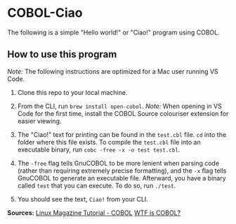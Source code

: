 # COBOL-Ciao

The following is a simple "Hello world!" or "Ciao!" program using COBOL.

## How to use this program

 *Note:* The following instructions are optimized for a Mac user running VS Code.

1. Clone this repo to your local machine.

1. From the CLI, run `brew install open-cobol`.
 *Note:* When opening in VS Code for the first time, install the COBOL Source colouriser extension for easier viewing.
1. The "Ciao!" text for printing can be found in the `test.cbl` file. `cd` into the folder where this file exists. To compile the `test.cbl` file into an executable binary, run `cobc -free -x -o test test.cbl`.
1. The `-free` flag tells GnuCOBOL to be more lenient when parsing code (rather than requiring extremely precise formatting), and the `-x` flag tells GnuCOBOL to generate an executable file. Afterward, you have a binary called `test` that you can execute. To do so, run `./test`.
1. You should see the text, `Ciao!` from your CLI.

**Sources:**
[Linux Magazine Tutorial - COBOL](https://www.linux-magazine.com/Issues/2017/204/Tutorials-COBOL#article_l2)
[WTF is COBOL?](https://youtu.be/TKOr43VmlC0)